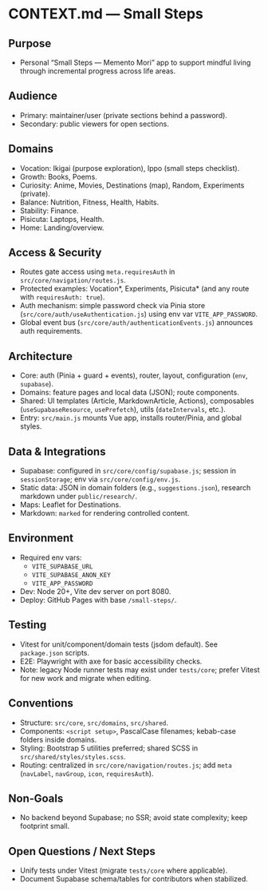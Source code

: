 # CONTEXT.md — Small Steps

## Purpose
- Personal “Small Steps — Memento Mori” app to support mindful living through incremental progress across life areas.

## Audience
- Primary: maintainer/user (private sections behind a password).
- Secondary: public viewers for open sections.

## Domains
- Vocation: Ikigai (purpose exploration), Ippo (small steps checklist).
- Growth: Books, Poems.
- Curiosity: Anime, Movies, Destinations (map), Random, Experiments (private).
- Balance: Nutrition, Fitness, Health, Habits.
- Stability: Finance.
- Pisicuta: Laptops, Health.
- Home: Landing/overview.

## Access & Security
- Routes gate access using `meta.requiresAuth` in `src/core/navigation/routes.js`.
- Protected examples: Vocation*, Experiments, Pisicuta* (and any route with `requiresAuth: true`).
- Auth mechanism: simple password check via Pinia store (`src/core/auth/useAuthentication.js`) using env var `VITE_APP_PASSWORD`.
- Global event bus (`src/core/auth/authenticationEvents.js`) announces auth requirements.

## Architecture
- Core: auth (Pinia + guard + events), router, layout, configuration (`env`, `supabase`).
- Domains: feature pages and local data (JSON); route components.
- Shared: UI templates (Article, MarkdownArticle, Actions), composables (`useSupabaseResource`, `usePrefetch`), utils (`dateIntervals`, etc.).
- Entry: `src/main.js` mounts Vue app, installs router/Pinia, and global styles.

## Data & Integrations
- Supabase: configured in `src/core/config/supabase.js`; session in `sessionStorage`; env via `src/core/config/env.js`.
- Static data: JSON in domain folders (e.g., `suggestions.json`), research markdown under `public/research/`.
- Maps: Leaflet for Destinations.
- Markdown: `marked` for rendering controlled content.

## Environment
- Required env vars:
  - `VITE_SUPABASE_URL`
  - `VITE_SUPABASE_ANON_KEY`
  - `VITE_APP_PASSWORD`
- Dev: Node 20+, Vite dev server on port 8080.
- Deploy: GitHub Pages with base `/small-steps/`.

## Testing
- Vitest for unit/component/domain tests (jsdom default). See `package.json` scripts.
- E2E: Playwright with axe for basic accessibility checks.
- Note: legacy Node runner tests may exist under `tests/core`; prefer Vitest for new work and migrate when editing.

## Conventions
- Structure: `src/core`, `src/domains`, `src/shared`.
- Components: `<script setup>`, PascalCase filenames; kebab-case folders inside domains.
- Styling: Bootstrap 5 utilities preferred; shared SCSS in `src/shared/styles/styles.scss`.
- Routing: centralized in `src/core/navigation/routes.js`; add `meta` (`navLabel`, `navGroup`, `icon`, `requiresAuth`).

## Non‑Goals
- No backend beyond Supabase; no SSR; avoid state complexity; keep footprint small.

## Open Questions / Next Steps
- Unify tests under Vitest (migrate `tests/core` where applicable).
- Document Supabase schema/tables for contributors when stabilized.
